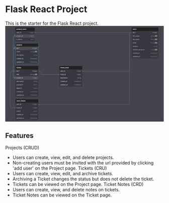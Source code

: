 # Flask React Project

This is the starter for the Flask React project.
![alt text](db-schema.png)

## Features
Projects (CRUD)
 - Users can create, view, edit, and delete projects.
 - Non-creating users must be invited with the url provided by clicking 'add user' on the Project page.
Tickets (CRU)
 - Users can create, view, edit, and archive tickets.
 - Archiving a Ticket changes the status but does not delete the ticket.
 - Tickets can be viewed on the Project page.
Ticket Notes (CRD)
  - Users can create, view, and delete notes on tickets.
  - Ticket Notes can be viewed on the Ticket page.
